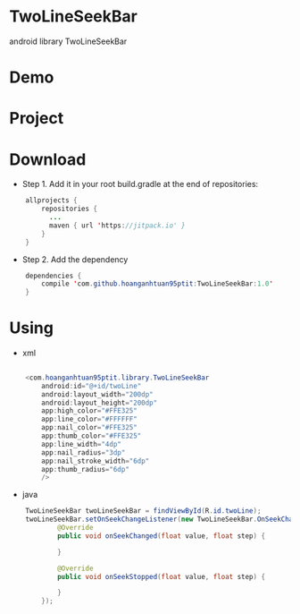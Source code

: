 # TwoLineSeekBar

android library TwoLineSeekBar

# Demo

# Project



# Download

* Step 1. Add it in your root build.gradle at the end of repositories:
```java
    allprojects {
        repositories {
          ...
          maven { url 'https://jitpack.io' }
        }
    }
```
* Step 2. Add the dependency
```java
    dependencies {
        compile 'com.github.hoanganhtuan95ptit:TwoLineSeekBar:1.0'
    }
```

# Using

* xml

```java
    
    <com.hoanganhtuan95ptit.library.TwoLineSeekBar
        android:id="@+id/twoLine"
        android:layout_width="200dp"
        android:layout_height="200dp"
        app:high_color="#FFE325"
        app:line_color="#FFFFFF"
        app:nail_color="#FFE325"
        app:thumb_color="#FFE325"
        app:line_width="4dp"
        app:nail_radius="3dp"
        app:nail_stroke_width="6dp"
        app:thumb_radius="6dp"
        />
```

* java

```java
    TwoLineSeekBar twoLineSeekBar = findViewById(R.id.twoLine);
    twoLineSeekBar.setOnSeekChangeListener(new TwoLineSeekBar.OnSeekChangeListener() {
            @Override
            public void onSeekChanged(float value, float step) {

            }

            @Override
            public void onSeekStopped(float value, float step) {

            }
        });
```



